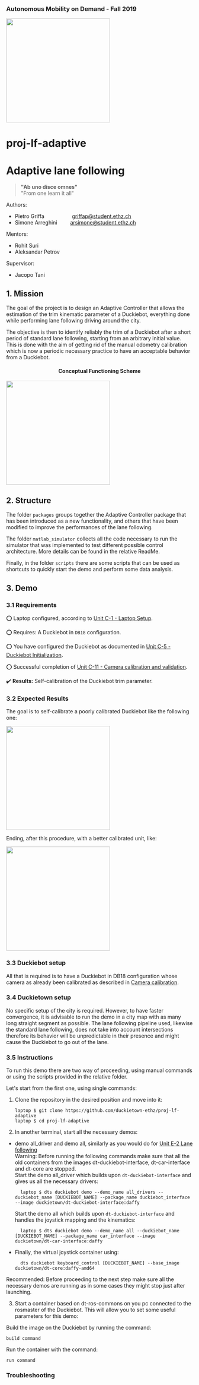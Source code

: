 ### Autonomous Mobility on Demand - Fall 2019

<div figure-id="fig:header">
     <img src="media/duckietown_header.png" style='width: 20em'/>
</div>

# proj-lf-adaptive 

# Adaptive lane following 

> **"Ab uno disce omnes"**  <br />
> "From one learn it all" 

Authors:
* Pietro Griffa          &nbsp; &nbsp; &nbsp; &nbsp; &nbsp; &nbsp; &nbsp; &nbsp; &nbsp; griffap@student.ethz.ch
* Simone Arreghini       &nbsp; &nbsp; &nbsp; &nbsp; arsimone@student.ethz.ch

Mentors:
* Rohit Suri
* Aleksandar Petrov

Supervisor:
* Jacopo Tani


## 1. Mission 

The goal of the project is to design an Adaptive Controller that allows the estimation of the trim kinematic parameter of a Duckiebot, everything done while performing lane following driving around the city.

The objective is then to identify reliably the trim of a Duckiebot after a short period of standard lane following, starting from an arbitrary initial value. This is done with the aim of getting rid of the manual odometry calibration which is now a  periodic necessary practice to have an acceptable behavior from a Duckiebot.

<h4 style="text-align:center;"> Conceptual Functioning Scheme </h4>
<div figure-id="fig:scheme">
     <img src="media/Adaptive_controller_scheme.png" style='width: 20em'/>
</div>


## 2. Structure 

The folder `packages` groups together the Adaptive Controller package that has been introduced as a new functionality, and others that have been modified to improve the performances of the lane following.

The folder `matlab_simulator` collects all the code necessary to run the simulator that was implemented to test different possible control architecture. More details can be found in the relative ReadMe.

Finally, in the folder `scripts` there are some scripts that can be used as shortcuts to quickly start the demo and perform some data analysis.


## 3. Demo 

### 3.1 Requirements 

:o: Laptop configured, according to [Unit C-1 - Laptop Setup](https://docs.duckietown.org/daffy/opmanual_duckiebot/out/laptop_setup.html).

:o: Requires: A Duckiebot in `DB18` configuration.

:o: You have configured the Duckiebot as documented in [Unit C-5 - Duckiebot Initialization](https://docs.duckietown.org/daffy/opmanual_duckiebot/out/setup_duckiebot.html).

:o: Successful completion of [Unit C-11 - Camera calibration and validation](https://docs.duckietown.org/daffy/opmanual_duckiebot/out/camera_calib.html).

:heavy_check_mark: **Results:** Self-calibration of the Duckiebot trim parameter.

### 3.2 Expected Results

The goal is to self-calibrate a poorly calibrated Duckiebot like the following one:
<div figure-id="fig:pre">
     <img src="media/pre.gif" style='width: 20em'/>
</div>

Ending, after this procedure, with a better calibrated unit, like:
<div figure-id="fig:after">
     <img src="media/after.gif" style='width: 20em'/>
</div>

### 3.3 Duckiebot setup 

All that is required is to have a Duckiebot in DB18 configuration whose camera as already been calibrated as described in [Camera calibration](https://docs.duckietown.org/daffy/opmanual_duckiebot/out/camera_calib.html).

### 3.4 Duckietown setup 

No specific setup of the city is required. However, to have faster convergence, it is advisable to run the demo in a city map with as many long straight segment as possible.
The lane following pipeline used, likewise the standard lane following, does not take into account intersections therefore its behavior will be unpredictable in their presence and might cause the Duckiebot to go out of the lane.

### 3.5 Instructions 

To run this demo there are two way of proceeding, using manual commands or using the scripts provided in the relative folder.

Let's start from the first one, using single commands:

1. Clone the repository in the desired position and move into it:  

       laptop $ git clone https://github.com/duckietown-ethz/proj-lf-adaptive  
       laptop $ cd proj-lf-adaptive

2. In another terminal, start all the necessary demos:
* demo all_driver and demo all, similarly as you would do for [Unit E-2 Lane following](https://docs.duckietown.org/daffy/opmanual_duckiebot/out/demo_lane_following.html)  
 Warning: Before running the following commands make sure that all the old containers from the images dt-duckiebot-interface, dt-car-interface and dt-core are stopped.  
 Start the demo all_driver which builds upon `dt-duckiebot-interface` and gives us all the necessary drivers:
 
        laptop $ dts duckiebot demo --demo_name all_drivers --duckiebot_name [DUCKIEBOT_NAME] --package_name duckiebot_interface --image duckietown/dt-duckiebot-interface:daffy  

  Start the demo all which builds upon `dt-duckiebot-interface` and handles the joystick mapping and the kinematics:  

        laptop $ dts duckiebot demo --demo_name all --duckiebot_name [DUCKIEBOT_NAME] --package_name car_interface --image duckietown/dt-car-interface:daffy  

* Finally, the virtual joystick container using:

        dts duckiebot keyboard_control [DUCKIEBOT_NAME] --base_image duckietown/dt-core:daffy-amd64
      
 Recommended: Before proceeding to the next step make sure all the necessary demos are running as in some cases they might stop just after launching. 

3. Start a container based on dt-ros-commons on you pc connected to the rosmaster of the Duckiebot. This will allow you to set some useful parameters for this demo:

Build the image on the Duckiebot by running the command:

    build command

Run the container with the command:

    run command


   

### Troubleshooting 

